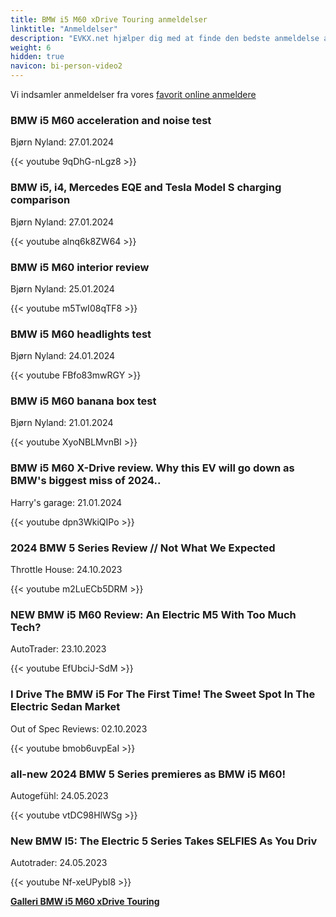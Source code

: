 ```yaml
---
title: BMW i5 M60 xDrive Touring anmeldelser
linktitle: "Anmeldelser"
description: "EVKX.net hjælper dig med at finde den bedste anmeldelse af denne model."
weight: 6
hidden: true
navicon: bi-person-video2
---
```

Vi indsamler anmeldelser fra vores [favorit online anmeldere](../../../../../guides/evreviewers/)

<div class="container text-center shadow p-2 pe-4 mb-5 bg-body-tertiary rounded border">
<h3>BMW i5 M60 acceleration and noise test</h3>
<p>Bjørn Nyland: 27.01.2024</p>

{{< youtube 9qDhG-nLgz8 >}}

</div>
<div class="container text-center shadow p-2 pe-4 mb-5 bg-body-tertiary rounded border">
<h3>BMW i5, i4, Mercedes EQE and Tesla Model S charging comparison</h3>
<p>Bjørn Nyland: 27.01.2024</p>

{{< youtube alnq6k8ZW64 >}}

</div>
<div class="container text-center shadow p-2 pe-4 mb-5 bg-body-tertiary rounded border">
<h3>BMW i5 M60 interior review</h3>
<p>Bjørn Nyland: 25.01.2024</p>

{{< youtube m5TwI08qTF8 >}}

</div>
<div class="container text-center shadow p-2 pe-4 mb-5 bg-body-tertiary rounded border">
<h3>BMW i5 M60 headlights test</h3>
<p>Bjørn Nyland: 24.01.2024</p>

{{< youtube FBfo83mwRGY >}}

</div>
<div class="container text-center shadow p-2 pe-4 mb-5 bg-body-tertiary rounded border">
<h3>BMW i5 M60 banana box test</h3>
<p>Bjørn Nyland: 21.01.2024</p>

{{< youtube XyoNBLMvnBI >}}

</div>
<div class="container text-center shadow p-2 pe-4 mb-5 bg-body-tertiary rounded border">
<h3>BMW i5 M60 X-Drive review. Why this EV will go down as BMW's biggest miss of 2024..</h3>
<p>Harry's garage: 21.01.2024</p>

{{< youtube dpn3WkiQIPo >}}

</div>
<div class="container text-center shadow p-2 pe-4 mb-5 bg-body-tertiary rounded border">
<h3>2024 BMW 5 Series Review // Not What We Expected</h3>
<p>Throttle House: 24.10.2023</p>

{{< youtube m2LuECb5DRM >}}

</div>
<div class="container text-center shadow p-2 pe-4 mb-5 bg-body-tertiary rounded border">
<h3>NEW BMW i5 M60 Review: An Electric M5 With Too Much Tech?</h3>
<p>AutoTrader: 23.10.2023</p>

{{< youtube EfUbciJ-SdM >}}

</div>
<div class="container text-center shadow p-2 pe-4 mb-5 bg-body-tertiary rounded border">
<h3>I Drive The BMW i5 For The First Time! The Sweet Spot In The Electric Sedan Market</h3>
<p>Out of Spec Reviews: 02.10.2023</p>

{{< youtube bmob6uvpEaI >}}

</div>
<div class="container text-center shadow p-2 pe-4 mb-5 bg-body-tertiary rounded border">
<h3>all-new 2024 BMW 5 Series premieres as BMW i5 M60!</h3>
<p>Autogefühl: 24.05.2023</p>

{{< youtube vtDC98HlWSg >}}

</div>
<div class="container text-center shadow p-2 pe-4 mb-5 bg-body-tertiary rounded border">
<h3>New BMW I5: The Electric 5 Series Takes SELFIES As You Driv</h3>
<p>Autotrader: 24.05.2023</p>

{{< youtube Nf-xeUPybI8 >}}

</div>
<div class="mt-3 mb-3">
<a href="../gallery/" class="text-decoration-none text-black">
<strong><i class="bi-arrow-left"></i>Galleri  </strong>
</a>
<a href="../" class="text-decoration-none text-black float-end">
<strong>BMW i5 M60 xDrive Touring <i class="bi-arrow-right"></i></strong>
</a>
</div>
